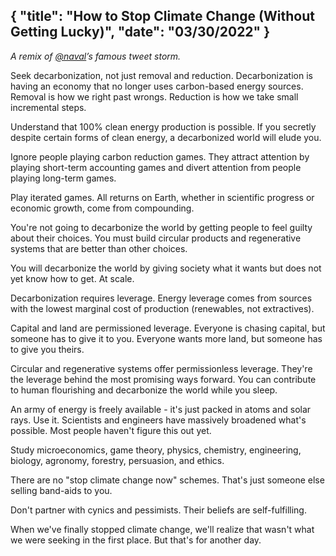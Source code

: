 {
  "title": "How to Stop Climate Change (Without Getting Lucky)",
  "date": "03/30/2022"
}
---


*A remix of [@naval](https://twitter.com/naval)’s famous tweet storm.*

Seek decarbonization, not just removal and reduction. Decarbonization is having an economy that no longer uses carbon-based energy sources. Removal is how we right past wrongs. Reduction is how we take small incremental steps.

Understand that 100% clean energy production is possible. If you secretly despite certain forms of clean energy, a decarbonized world will elude you.

Ignore people playing carbon reduction games. They attract attention by playing short-term accounting games and divert attention from people playing long-term games.

Play iterated games. All returns on Earth, whether in scientific progress or economic growth, come from compounding.

You're not going to decarbonize the world by getting people to feel guilty about their choices. You must build circular products and regenerative systems that are better than other choices.

You will decarbonize the world by giving society what it wants but does not yet know how to get. At scale.

Decarbonization requires leverage. Energy leverage comes from sources with the lowest marginal cost of production (renewables, not extractives).

Capital and land are permissioned leverage. Everyone is chasing capital, but someone has to give it to you. Everyone wants more land, but someone has to give you theirs.

Circular and regenerative systems offer permissionless leverage. They're the leverage behind the most promising ways forward. You can contribute to human flourishing and decarbonize the world while you sleep.

An army of energy is freely available - it's just packed in atoms and solar rays. Use it.
Scientists and engineers have massively broadened what's possible. Most people haven't figure this out yet.

Study microeconomics, game theory, physics, chemistry, engineering, biology, agronomy, forestry, persuasion, and ethics.

There are no "stop climate change now" schemes. That's just someone else selling band-aids to you.

Don't partner with cynics and pessimists. Their beliefs are self-fulfilling.

When we've finally stopped climate change, we'll realize that wasn't what we were seeking in the first place. But that's for another day.